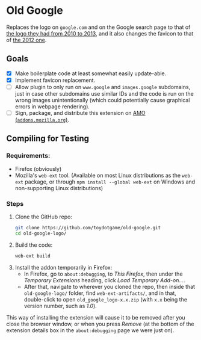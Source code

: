 # Old Google
Replaces the logo on `google.com` and on the Google search page to that of [the logo they had from 2010 to 2013](https://upload.wikimedia.org/wikipedia/commons/3/3e/Google_2011_logo.png), and it also changes the favicon to that of [the 2012 one](https://upload.wikimedia.org/wikipedia/commons/thumb/9/97/Google_Icon_%282010-2015%29.svg/512px-Google_Icon_%282010-2015%29.svg.png).

## Goals
* [x] Make boilerplate code at least somewhat easily update-able.
* [x] Implement favicon replacement.
* [ ] Allow plugin to only run on `www.google` and `images.google` subdomains, just in case other subdomains use similar IDs and the code is run on the wrong images unintentionally (which could potentially cause graphical errors in webpage rendering).
* [ ] Sign, package, and distribute this extension on [AMO (`addons.mozilla.org`)](https://addons.mozilla.org/).

## Compiling for Testing
### Requirements:
* Firefox (obviously)
* Mozilla's `web-ext` tool. (Available on most Linux distributions as the `web-ext` package, or through `npm install --global web-ext` on Windows and non-supporting Linux distributions)

### Steps
1. Clone the GitHub repo:
	```sh
	git clone https://github.com/toydotgame/old-google.git
	cd old-google-logo/
	```
2. Build the code:
	```sh
	web-ext build
	```
3. Install the addon temporarily in Firefox:
	* In Firefox, go to `about:debugging`, to _This Firefox_, then under the _Temporary Extensions_ heading, click _Load Temporary Add-on..._.
	* After that, navigate to wherever you cloned the repo, then inside that `old-google-logo/` folder, find `web-ext-artifacts/`, and in that, double-click to open `old_google_logo-x.x.zip` (with `x.x` being the version number, such as _1.0_).

This way of installing the extension will cause it to be removed after you close the browser window, or when you press _Remove_ (at the bottom of the extension details box in the `about:debugging` page we were just on).
